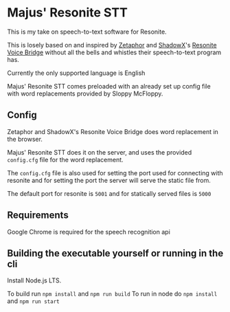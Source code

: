 # Majus' Resonite STT

This is my take on speech-to-text software for Resonite.

This is losely based on and inspired by [Zetaphor](https://github.com/Zetaphor) and [ShadowX](https://github.com/5H4D0W-X)'s [Resonite Voice Bridge](https://github.com/theneolanders/resonite-voice-bridge)
without all the bells and whistles their speech-to-text program has.

Currently the only supported language is English

Majus' Resonite STT comes preloaded with an already set up config file with word replacements provided by Sloppy McFloppy.

## Config

Zetaphor and ShadowX's Resonite Voice Bridge does word replacement in the browser.

Majus' Resonite STT does it on the server, and uses the provided `config.cfg` file for the word replacement.

The `config.cfg` file is also used for setting the port used for connecting with resonite and for setting the port the server will serve the static file from.

The default port for resonite is `5001` and for statically served files is `5000`

## Requirements

Google Chrome is required for the speech recognition api

## Building the executable yourself or running in the cli
Install Node.js LTS.

To build run ```npm install``` and ```npm run build```
To run in node do ```npm install``` and ```npm run start```